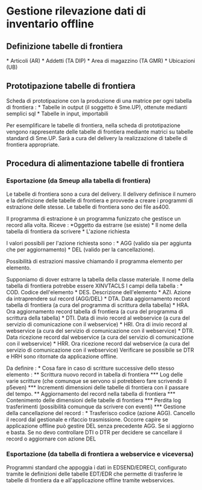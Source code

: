 # Gestione rilevazione dati di inventario offline

## Definizione tabelle di frontiera
\* Articoli (AR)
\* Addetti (TA DIP)
\* Area di magazzino (TA GMR)
\* Ubicazioni (UB)

## Prototipazione tabelle di frontiera
Scheda di prototipazione con la produzione di una matrice per ogni tabella di frontiera : 
\* Tabelle in output (il soggetto è Sme.UP), ottenute medianti semplici sql
\* Tabelle in input, importabili

Per esemplificare le tabelle di frontiera, nella scheda di prototipazione vengono rappresentate delle tabelle di frontiera mediante matrici su tabelle standard di Sme.UP. Sarà a cura del delivery la realizzazione di tabelle di frontiera appropriate.

## Procedura di alimentazione tabelle di frontiera

### Esportazione (da Smeup alla tabella di frontiera)
Le tabelle di frontiera sono a cura del delivery. Il delivery definisce il numero e la definizione delle tabelle di frontiera e provvede a creare i programmi di estrazione delle stesse. Le tabelle di frontiera sono dei file as400.

Il programma di estrazione è un programma funizzato che gestisce un record alla volta.
Riceve : 
\*Oggetto da estrarre (se esiste)
\* Il nome della tabella di frontiera da scrivere
\* L'azione richiesta

I valori possibili per l'azione richiesta sono : 
\* AGG (valido sia per aggiunta che per aggiornamento)
\* DEL (valido per la cancellazione).

Possibilità di estrazioni massive chiamando il programma elemento per elemento.

Supponiamo di dover estrarre la tabella della classe materiale.
Il nome della tabella di frontiera potrebbe essere XINVTACLS
I campi della tabella : 
\* COD. Codice dell'elemento
\* DES. Descrizione dell'elemento
\* AZI. Azione da intraprendere sul record (AGG/DEL)
\* DTA. Data aggiornamento record tabella di frontiera (a cura del programma di scrittura della tabella)
\* HRA. Ora aggiornamento record tabella di frontiera (a cura del programma di scrittura della tabella)
\* DTI. Data di invio record al webservice (a cura del servizio di comunicazione con il webservice)
\* HRI. Ora di invio record al webservice (a cura del servizio di comunicazione con il webservice)
\* DTR. Data ricezione record dal webservice (a cura del servizio di comunicazione con il webservice)
\* HRR. Ora ricezione record dal webservice (a cura del servizio di comunicazione con il webservice)
Verificare se possibile se DTR e HRH sono ritornate da applicazione offline.

Da definire : 
\* Cosa fare in caso di scritture successive dello stesso elemento : 
\*\* Scrittura nuovo record in tabella di frontiera
\*\*\* Log delle varie scritture (che comunque se servono si potrebbero fare scrivendo il p5even)
\*\*\* Incrementi dimensioni delle tabelle di frontiera con il passare del tempo.
\*\* Aggiornamento del record nella tabella di frontiera
\*\*\* Contenimento delle dimensioni delle tabelle di frontiera
\*\*\* Perdita log trasferimenti (possibilità comunque da scrivere con eventi)
\*\*\* Gestione della cancellazione del record : 
\* Trasferisco codice (azione AGG). Cancello il record dal gestionale e rifaccio trasmissione. Occorre capire se applicazione offline può gestire DEL senza precedente AGG. Se si aggiorno e basta. Se no devo controllare DTI o DTR per decidere se cancellare il record o aggiornare con azione DEL

### Esportazione (da tabella di frontiera a webservice e viceversa)
Programmi standard che appoggia i dati in EDSEND/EDRECI, configurato tramite le definizioni delle tabelle EDT/EDR che permette di trasferire le tabelle di frontiera da e all'applicazione offline tramite webservices.



